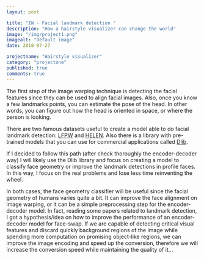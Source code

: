 ```yaml
---
layout: post

title: "IW - Facial landmark detection "
description: "How a hairstyle visualizer can change the world"
image: "/img/project1.png"
imagealt: "Default image"
date: 2018-07-27

projectname: "Hairstyle visualizer"
category: "projectone"
published: true
comments: true
---
```


The first step of the image warping technique is detecting the facial features since they can be used to align facial images. Also, once you know a few landmarks points, you can estimate the pose of the head. In other words, you can figure out how the head is oriented in space, or where the person is looking. 

There are two famous datasets useful to create a model able to do facial landmark detection: [LFPW](https://neerajkumar.org/databases/lfpw/) and [HELEN](http://www.ifp.illinois.edu/~vuongle2/helen/). Also there is a library with pre-trained models that you can use for commercial applications called [Dlib](http://dlib.net/compile.html). 

If I decided to follow this path (after check thoroughly the encoder-decoder way) I will likely use the Dlib library and focus on creating a model to classify face geometry or improve the landmark detections in profile faces. In this way, I focus on the real problems and lose less time reinventing the wheel. 

In both cases, the face geometry classifier will be useful since the facial geometry of humans varies quite a bit. It can improve the face alignment on image warping, or it can be a simple preprocessing step for the encoder-decoder model. In fact, reading some papers related to landmark detection, I got a hypothesis/idea on how to improve the performance of an encoder-decoder model for face-swap. If we are capable of detecting critical visual features and discard quickly background regions of the image while spending more computation on promising object-like regions, we can improve the image encoding and speed up the conversion, therefore we will increase the conversion speed while maintaining the quality of it... 

